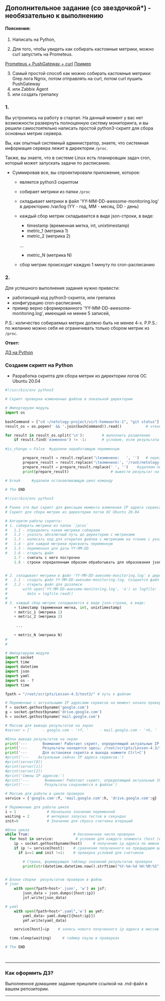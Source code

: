 ## Дополнительное задание (со звездочкой*) - необязательно к выполнению

#### Пояснения:
1. Написать на Python, 

2. Для того, чтобы увидеть как собирать кастомные метрики, можно curl запустить на Prometeus.

[Prometeus + PushGateway + curl](https://prometheus.io/docs/practices/pushing/) 
[Пример](https://github.com/prometheus/pushgateway#command-line)

3. Самый простой способ как можно собирать кастомные метрики: Grep лога Ngnix, потом отправлять на curl, потом curl пушить PushGateway
4. или Zabbix Agent
5. или создать грепалку

### 1.
Вы устроились на работу в стартап. На данный момент у вас нет возможности развернуть полноценную систему 
мониторинга, и вы решили самостоятельно написать простой python3-скрипт для сбора основных метрик сервера. 

Вы, как опытный системный администратор, знаете, что системная информация сервера лежит в директории `/proc`. 

Также, вы знаете, что в системе Linux есть  планировщик задач cron, который может запускать задачи по расписанию.

* Суммировав все, вы спроектировали приложение, которое:
  - является python3 скриптом
  - собирает метрики из папки `/proc`
  - складывает метрики в файл 'YY-MM-DD-awesome-monitoring.log' в директорию /var/log (YY - год, MM - месяц, DD - день)
  - каждый сбор метрик складывается в виде json-строки, в виде:
    + timestamp (временная метка, int, unixtimestamp)
    + metric_1 (метрика 1)
    + metric_2 (метрика 2)
  
     ...
     
    + metric_N (метрика N)
  
  - сбор метрик происходит каждую 1 минуту по cron-расписанию

### 2.
Для успешного выполнения задания нужно привести:
  - работающий код python3-скрипта, или грепалка
  - конфигурацию cron-расписания,
  - пример верно сформированного 'YY-MM-DD-awesome-monitoring.log', имеющий не менее 5 записей,

P.S.: количество собираемых метрик должно быть не менее 4-х.
P.P.S.: по желанию можно себя не ограничивать только сбором метрик из `/proc`.

**Ответ:**

[ДЗ на Python](https://github.com/zakharovnpa/01-devops-admin-homeworks/tree/main/04-script-02-py)

### Создаем скрипт на Python

* Разработка скрипта для сбора метрик из директории логов ОС Ubuntu 20.04
```py
#!/usr/bin/env python3

# Скрипт проверки измененных файлов в локальной директории

# Импортируем модуль
import os
    
bashCommand = ["cd ~/netology-project/virt-homeworks-1", "git status"]	# команды, выполняемые в целевой директории
result_os = os.popen(' && '.join(bashCommand)).read()			# чтение

for result in result_os.split('\n'):		# выполнить разделение
    if result.find('изменено') != -1:		# условие, если результаты вывода команд соответствуют знчению поиска
    
#is_change = False	#удалили неработающую переменную

        prepare_result = result.replace('\tизменено:   ', '')	# перезаписать с добавлением знаков
        prepare_result = result.replace('\tизменено:', '/root/netology-project/virt-homeworks-1/')  #внесли путь до директории
        prepare_result = prepare_result.replace(' ', '')	#удаляем лишние пробелы
        print(prepare_result)					# вывести результат на экран
	
# break		#удалили останавливающую цикл команду

# The END

```



```py
#!/usr/bin/env python3

# Ранее это был скрипт для фиксации момента изменения IP адреса сервиса. Из него будем делать
# Скрипт для сбора метрик из директории логов ОС Ubuntu 20.04

# Алгоритм работы скрипта:
# 1. собирать метрики из папки `/proc`
#	1.1 - определить какие метрики собираем
#	1.2 - указать абсолютный путь до директории с метриками
#	1.3 - написать код для открытия файлов с метриками на чтение с указанием пути
#	1.4 - для каждой метрики присвоить переменную
#	1.5 - переменная для даты YY-MM-DD
#	1.6 - открыть файл
	1.7 - считать с него построчно
	1.8 - строки определенным образом обрабатывать для образования json-строки


# 2. складывает метрики в файл 'YY-MM-DD-awesome-monitoring.log' в директорию /var/log (YY - год, MM - месяц, DD - день)
#	2.1 - создать файл YY-MM-DD-awesome-monitoring.log. Создается файл автоматически при `with open(name_file) as f:`
#  	2.2 - открыть файл для дозаписи 
#		with open('YY-MM-DD-awesome-monitoring.log', 'a') as logfile:
#		  data = logfile.read()
#
# 3. каждый сбор метрик складывается в виде json-строки, в виде:
    + timestamp (временная метка, int, unixtimestamp)
    + metric_1 (метрика 1)
    + metric_2 (метрика 2)
  
     ...
     
    + metric_N (метрика N)
# 
# 

# Импортируем модули
import socket 
import time
import datetime
import json
import yaml
import os - ?
import time

fpath = "/root/scripts/Lesson-4.3/test3/" # путь к файлам

# Переменные с актуальными IP адресами сервисов на момент начала проверки
f = socket.gethostbyname('google.com')
g = socket.gethostbyname('drive.google.com')
h = socket.gethostbyname('mail.google.com')

# Массив для вывода результатов на экран
#server = ['     - google.com - '+f, '     - mail.google.com - '+h, '     - drive.google.com - '+g]

#Блок вывода результатов на экран
print('---       Внимание! Работает скрипт, определяющий актуальные IP адреса сервисов')
print('---       Результаты находятся здесь: /root/scripts/Lesson-4.3/test3/')
print('---       Для остановки скрипта и выхода нажмите Ctrl+C')
#print('---    Актуальные сейчас IP адреса сервисов:')
#print(server[0])
#print(server[1])
#print(server[2])
#print('Смены IP адресов:')
#print('---       Внимание! Работает скрипт, определяющий актуальные IP адреса сервисов')
#print('---       Результаты сохраняются в файлах')

# Массив для работы в цикле проверок
service = {'google.com':f, 'mail.google.com':h, 'drive.google.com':g}

# Переменные для работы цикла
i = 1              # Начальное значение переменной
waiting = 2        # интервал запуска тестов в секундах
init=0             # Значение для сброса счетчика итераций

#Блок цикла
while True:                    # бесконечное число проверок 
  for host in service:          # условие для каждого элемента (host )в массиве (service) 
    ip = socket.gethostbyname(host)     # получение ip адреса по имени хоста
    if ip != service[host]:    # сравнение полученного на предыдущем шаге ip адреса с адресом на начало проверки 
      if i==1 and init !=1:    # проверка условий для счетчиков

        # Строка, формирующая таблицу значений результатов проверок
        print(str(datetime.datetime.now().strftime("%Y-%m-%d %H:%M:%S")) +' [ERROR] ' + str(host) +' IP mistmatch: '+service[host]+' '+ip)


# Блоки сборки  результатов проверок в файлы
# json
    with open(fpath+host+'.json', 'w') as jsf:
        json_data = json.dumps({host:ip})
        jsf.write(json_data)

# yaml
    with open(fpath+host+".yaml",'w') as ymf:
        yaml_data= yaml.dump([{host:ip}])
        ymf.write(yaml_data)

    service[host]=ip    # запись нового полученного ip адреса в массив

  time.sleep(waiting)     # таймер паузы в проверках

# The END




```

---

### Как оформить ДЗ?

Выполненное домашнее задание пришлите ссылкой на .md-файл в вашем репозитории.

---
